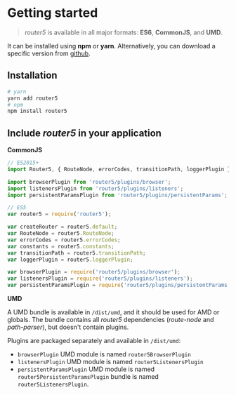 # Getting started

> _router5_ is available in all major formats: __ES6__, __CommonJS__, and __UMD__.

It can be installed using __npm__ or __yarn__. Alternatively, you can download a specific version
from [github](https://github.com/router5/router5/releases).


## Installation

```sh
# yarn
yarn add router5
# npm
npm install router5
```

## Include _router5_ in your application

__CommonJS__


```javascript
// ES2015+
import Router5, { RouteNode, errorCodes, transitionPath, loggerPlugin } from 'router5';

import browserPlugin from 'router5/plugins/browser';
import listenersPlugin from 'router5/plugins/listeners';
import persistentParamsPlugin from 'router5/plugins/persistentParams';

// ES5
var router5 = require('router5');

var createRouter = router5.default;
var RouteNode = router5.RouteNode;
var errorCodes = router5.errorCodes;
var constants = router5.constants;
var transitionPath = router5.transitionPath;
var loggerPlugin = router5.loggerPlugin;

var browserPlugin = require('router5/plugins/browser');
var listenersPlugin = require('router5/plugins/listeners');
var persistentParamsPlugin = require('router5/plugins/persistentParams');
```

__UMD__

A UMD bundle is available in `/dist/umd`, and it should be used for AMD or globals. The bundle contains all _router5_ dependencies (_route-node_ and _path-parser_), but doesn't contain plugins.

Plugins are packaged separately and available in `/dist/umd`:
- `browserPlugin` UMD module is named `router5BrowserPlugin`
- `listenersPlugin` UMD module is named `router5ListenersPlugin`
- `persistentParamsPlugin` UMD module is named `router5PersistentParamsPlugin`
bundle is named `router5ListenersPlugin`.

